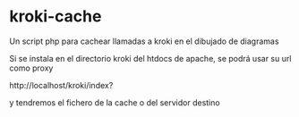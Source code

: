 # kroki-cache
Un script php para cachear llamadas a kroki en el dibujado de diagramas

Si se instala en el directorio kroki del htdocs de apache, se podrá usar su url como proxy

http://localhost/kroki/index?<llamada a kroki>

y tendremos el fichero de la cache o del servidor destino
